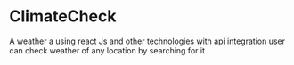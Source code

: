# ClimateCheck
A weather a using react Js and other technologies with api integration user can check weather of any location by searching for it
